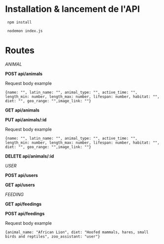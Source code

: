 # Installation & lancement de l'API

` npm install`

` nodemon index.js`

# Routes

_ANIMAL_

**POST api/animals**

Request body example

`{name: "", latin_name: "", animal_type: "", active_time: "", length_min: number, length_max: number, lifespan: number, habitat: "", diet: "", geo_range: "",image_link: ""}`

**GET api/animals**

**PUT api/animals/:id**

Request body example

`{name: "", latin_name: "", animal_type: "", active_time: "", length_min: number, length_max: number, lifespan: number, habitat: "", diet: "", geo_range: "",image_link: ""}`

**DELETE api/animals/:id**

_USER_

**POST api/users**

**GET api/users**

_FEEDING_

**GET api/feedings**

**POST api/feedings**

Request body example

`{animal_name: "African Lion", diet: "Hoofed mammals, hares, small birds and reptiles", zoo_assistant: "user"}`
